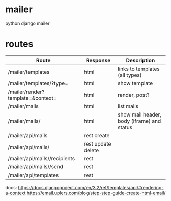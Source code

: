 # mailer

python django mailer

# routes

| Route                                            | Response           | Description                                |
| ------------------------------------------------ | ------------------ | ------------------------------------------ |
| /mailer/templates                                | html               | links to templates (all types)             |
| /mailer/templates/<name>?type=<type>             | html               | show template                              |
| /mailer/render?template=<html>&context=<context> | html               | render, post?                              |
| /mailer/mails                                    | html               | list mails                                 |
| /mailer/mails/<id>                               | html               | show mail header, body (iframe) and status |
| /mailer/api/mails                                | rest create        |                                            |
| /mailer/api/mails/<id>                           | rest update delete |                                            |
| /mailer/api/mails/<id>/recipients                | rest               |                                            |
| /mailer/api/mails/<id>/send                      | rest               |                                            |
| /mailer/api/templates                            | rest               |                                            |

docs:
https://docs.djangoproject.com/en/3.2/ref/templates/api/#rendering-a-context
https://email.uplers.com/blog/step-step-guide-create-html-email/
